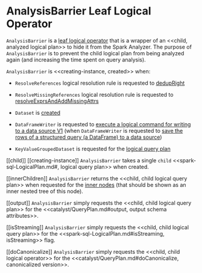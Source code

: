 # AnalysisBarrier Leaf Logical Operator

`AnalysisBarrier` is a [leaf logical operator](LeafNode.md) that is a wrapper of an <<child, analyzed logical plan>> to hide it from the Spark Analyzer. The purpose of `AnalysisBarrier` is to prevent the child logical plan from being analyzed again (and increasing the time spent on query analysis).

`AnalysisBarrier` is <<creating-instance, created>> when:

* `ResolveReferences` logical resolution rule is requested to [dedupRight](../logical-analysis-rules/ResolveReferences.md#dedupRight)

* `ResolveMissingReferences` logical resolution rule is requested to [resolveExprsAndAddMissingAttrs](../logical-analysis-rules/ResolveMissingReferences.md#resolveExprsAndAddMissingAttrs)

* `Dataset` is [created](../Dataset.md#planWithBarrier)

* `DataFrameWriter` is requested to [execute a logical command for writing to a data source V1](../DataFrameWriter.md#saveToV1Source) (when `DataFrameWriter` is requested to [save the rows of a structured query (a DataFrame) to a data source](../DataFrameWriter.md#save))

* `KeyValueGroupedDataset` is requested for the [logical query plan](../spark-sql-KeyValueGroupedDataset.md#logicalPlan)

[[child]]
[[creating-instance]]
`AnalysisBarrier` takes a single `child` <<spark-sql-LogicalPlan.md#, logical query plan>> when created.

[[innerChildren]]
`AnalysisBarrier` returns the <<child, child logical query plan>> when requested for the [inner nodes](../catalyst/TreeNode.md#innerChildren) (that should be shown as an inner nested tree of this node).

[[output]]
`AnalysisBarrier` simply requests the <<child, child logical query plan>> for the <<catalyst/QueryPlan.md#output, output schema attributes>>.

[[isStreaming]]
`AnalysisBarrier` simply requests the <<child, child logical query plan>> for the <<spark-sql-LogicalPlan.md#isStreaming, isStreaming>> flag.

[[doCanonicalize]]
`AnalysisBarrier` simply requests the <<child, child logical operator>> for the <<catalyst/QueryPlan.md#doCanonicalize, canonicalized version>>.
